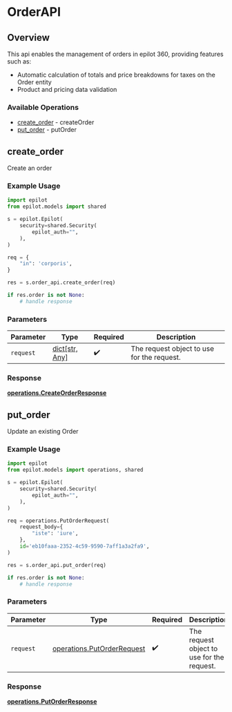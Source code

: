 # OrderAPI

## Overview

This api enables the management of orders in epilot 360, providing features such as:
 - Automatic calculation of totals and price breakdowns for taxes on the Order entity
 - Product and pricing data validation


### Available Operations

* [create_order](#create_order) - createOrder
* [put_order](#put_order) - putOrder

## create_order

Create an order

### Example Usage

```python
import epilot
from epilot.models import shared

s = epilot.Epilot(
    security=shared.Security(
        epilot_auth="",
    ),
)

req = {
    "in": 'corporis',
}

res = s.order_api.create_order(req)

if res.order is not None:
    # handle response
```

### Parameters

| Parameter                                  | Type                                       | Required                                   | Description                                |
| ------------------------------------------ | ------------------------------------------ | ------------------------------------------ | ------------------------------------------ |
| `request`                                  | [dict[str, Any]](../../models//.md)        | :heavy_check_mark:                         | The request object to use for the request. |


### Response

**[operations.CreateOrderResponse](../../models/operations/createorderresponse.md)**


## put_order

Update an existing Order

### Example Usage

```python
import epilot
from epilot.models import operations, shared

s = epilot.Epilot(
    security=shared.Security(
        epilot_auth="",
    ),
)

req = operations.PutOrderRequest(
    request_body={
        "iste": 'iure',
    },
    id='eb10faaa-2352-4c59-9590-7aff1a3a2fa9',
)

res = s.order_api.put_order(req)

if res.order is not None:
    # handle response
```

### Parameters

| Parameter                                                                | Type                                                                     | Required                                                                 | Description                                                              |
| ------------------------------------------------------------------------ | ------------------------------------------------------------------------ | ------------------------------------------------------------------------ | ------------------------------------------------------------------------ |
| `request`                                                                | [operations.PutOrderRequest](../../models/operations/putorderrequest.md) | :heavy_check_mark:                                                       | The request object to use for the request.                               |


### Response

**[operations.PutOrderResponse](../../models/operations/putorderresponse.md)**

